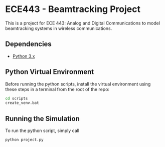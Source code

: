 # ECE443 - Beamtracking Project

This is a project for ECE 443: Analog and Digital Communications to model beamtracking systems in wireless communications.

## Dependencies

- [Python 3.x](https://www.python.org/downloads/)

## Python Virtual Environment

Before running the python scripts, install the virtual environment using these steps in a terminal from the root of the repo:

```cmd
cd scripts
create_venv.bat
```

## Running the Simulation

To run the python script, simply call

```cmd
python project.py
```
